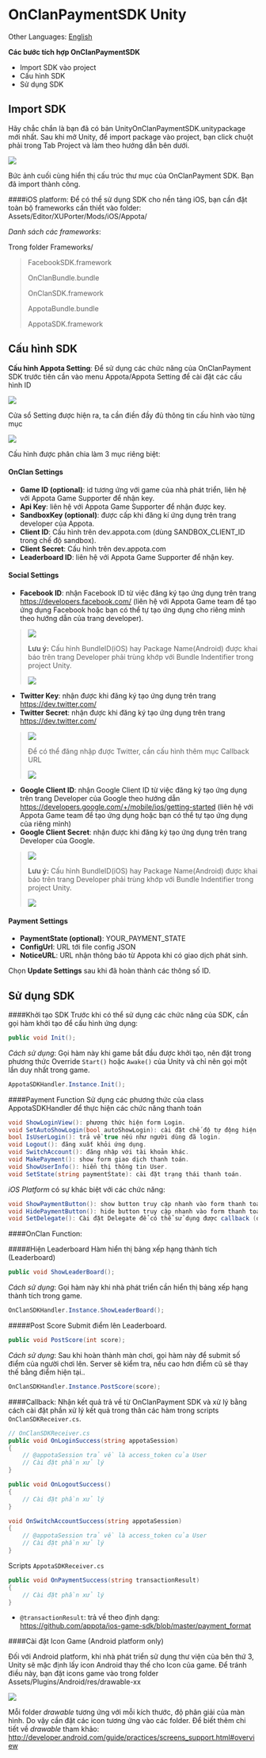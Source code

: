 OnClanPaymentSDK Unity 
=========

Other Languages: [English](README.md)

**Các bước tích hợp OnClanPaymentSDK**

  - Import SDK vào project
  - Cấu hình SDK
  - Sử dụng SDK

Import SDK
---
Hãy chắc chắn là bạn đã có bản UnityOnClanPaymentSDK.unitypackage mới nhất. Sau khi mở Unity, để import package vào project, bạn click chuột phải trong Tab Project và làm theo hướng dẫn bên dưới.

![](docs/vn/Appota_Import.png) </br>


Bức ảnh cuối cùng hiển thị cấu trúc thư mục của OnClanPayment SDK. Bạn đã import thành công.

####iOS platform: 
Để có thể sử dụng SDK cho nền tảng iOS, bạn cần đặt toàn bộ frameworks cần thiết vào folder: Assets/Editor/XUPorter/Mods/iOS/Appota/ 

*Danh sách các frameworks*:

Trong folder Frameworks/
> FacebookSDK.framework
>
> OnClanBundle.bundle
>
> OnClanSDK.framework
>
> AppotaBundle.bundle
>
> AppotaSDK.framework

Cấu hình SDK
---
**Cấu hình Appota Setting**: Để sử dụng các chức năng của OnClanPayment SDK trước tiên cần vào menu Appota/Appota Setting để cài đặt các cấu hình ID

![](docs/vn/OnClan_Config_1.png) </br>

Cửa sổ Setting được hiện ra, ta cần điền đầy đủ thông tin cấu hình vào từng mục

![](docs/vn/OnCaln_Config_2.png) </br>

Cấu hình được phân chia làm 3 mục riêng biệt:

#### OnClan Settings

- **Game ID (optional)**: id tương ứng với game của nhà phát triển, liên hệ với Appota Game Supporter để nhận key.
- **Api Key**: liên hệ với Appota Game Supporter để nhận được key.
- **SandboxKey (optional)**: được cấp khi đăng kí ứng dụng trên trang developer của Appota.
- **Client ID**: Cấu hình trên dev.appota.com (dùng SANDBOX_CLIENT_ID trong chế độ sandbox).
- **Client Secret**: Cấu hình trên dev.appota.com
- **Leaderboard ID**: liên hệ với Appota Game Supporter để nhận key.

#### Social Settings
- **Facebook ID**: nhận Facebook ID từ việc đăng ký tạo ứng dụng trên trang https://developers.facebook.com/ (liên hệ với Appota Game team để tạo ứng dụng Facebook hoặc bạn có thể tự tạo ứng dụng cho riêng mình theo hướng dẫn của trang developer). 

> ![](docs/vn/OnClan_Facebook_AppID.png) </br>
>
> **Lưu ý:** Cấu hình BundleID(iOS) hay Package Name(Android) được khai báo trên trang Developer phải trùng khớp với Bundle Indentifier trong project Unity.
>
> ![](docs/vn/OnClan_Facebook_Compare_Bundle.png) </br>

- **Twitter Key**: nhận được khi đăng ký tạo ứng dụng trên trang https://dev.twitter.com/
- **Twitter Secret**: nhận được khi đăng ký tạo ứng dụng trên trang https://dev.twitter.com/

> ![](docs/vn/OnClan_Twitter_Key.png) </br>
> 
> Để có thể đăng nhập được Twitter, cần cấu hình thêm mục Callback URL
>
> ![](docs/vn/OnClan_Twitter_Detail.png) </br>

- **Google Client ID**: nhận Google Client ID từ việc đăng ký tạo ứng dụng trên trang Developer của Google theo hướng dẫn https://developers.google.com/+/mobile/ios/getting-started (liên hệ với Appota Game team để tạo ứng dụng hoặc bạn có thể tự tạo ứng dụng của riêng mình) 
- **Google Client Secret**: nhận được khi đăng ký tạo ứng dụng trên trang Developer của Google.

> ![](docs/vn/OnClan_Google_Client_Id.png) </br>
>
> **Lưu ý:** Cấu hình BundleID(iOS) hay Package Name(Android) được khai báo trên trang Developer phải trùng khớp với Bundle Indentifier trong project Unity.
>
> ![](docs/vn/OnClan_Google_Compare_Bundle.png) </br>

#### Payment Settings

- **PaymentState (optional)**: YOUR_PAYMENT_STATE
- **ConfigUrl**: URL tới file config JSON
- **NoticeURL**: URL nhận thông báo từ Appota khi có giao dịch phát sinh.

Chọn **Update Settings** sau khi đã hoàn thành các thông số ID.

Sử dụng SDK
---

####Khởi tạo SDK
Trước khi có thể sử dụng các chức năng của SDK, cần gọi hàm khởi tạo để cấu hình ứng dụng:

```c#
public void Init();
```
*Cách sử dụng*: Gọi hàm này khi game bắt đầu được khởi tạo, nên đặt trong phương thức Override `Start()` hoặc `Awake()` của Unity và chỉ nên gọi một lần duy nhất trong game.
```c#
AppotaSDKHandler.Instance.Init();
```
####Payment Function
Sử dụng các phương thức của class AppotaSDKHandler để thực hiện các chức năng thanh toán
```c#
void ShowLoginView(): phương thức hiện form Login.
void SetAutoShowLogin(bool autoShowLogin): cài đặt chế độ tự động hiện form Login.
bool IsUserLogin(): trả về true nếu như người dùng đã login.
void Logout(): đăng xuất khỏi ứng dụng.
void SwitchAccount(): đăng nhập với tài khoản khác.
void MakePayment(): show form giao dịch thanh toán.
void ShowUserInfo(): hiển thị thông tin User.
void SetState(string paymentState): cài đặt trạng thái thanh toán.
```
*iOS Platform* có sự khác biệt với các chức năng:
```c#
void ShowPaymentButton(): show button truy cập nhanh vào form thanh toán.
void HidePaymentButton(): hide button truy cập nhanh vào form thanh toán.
void SetDelegate(): Cài đặt Delegate để có thể sử dụng được callback (đã được cài đặt mặc định trong Init(), nếu như không cần thiết, developer có thể comment lại dòng lệnh này)
```

####OnClan Function:

#####Hiện Leaderboard
Hàm hiển thị bảng xếp hạng thành tích (Leaderboard)

```c#
public void ShowLeaderBoard();
```

*Cách sử dụng*: Gọi hàm này khi nhà phát triển cần hiển thị bảng xếp
hạng thành tích trong game.

```c#
OnClanSDKHandler.Instance.ShowLeaderBoard();
```

#####Post Score 
Submit điểm lên Leaderboard.

```c#
public void PostScore(int score);
```
*Cách sử dụng*: Sau khi hoàn thành màn chơi, gọi hàm này để submit số điểm của người chơi lên. Server sẽ kiểm tra, nếu cao hơn điểm cũ sẽ thay thế bằng điểm hiện tại..

```c#
OnClanSDKHandler.Instance.PostScore(score);
```

####Callback: 
Nhận kết quả trả về từ OnClanPayment SDK và xử lý bằng cách cài đặt phần xử lý kết quả trong thân các hàm trong scripts <code>OnClanSDKReceiver.cs</code>.
```c#
// OnClanSDKReceiver.cs 
public void OnLoginSuccess(string appotaSession)
{
    // @appotaSession trả về là access_token của User
	// Cài đặt phần xử lý
}

public void OnLogoutSuccess()
{ 
	// Cài đặt phần xử lý
}

void OnSwitchAccountSuccess(string appotaSession)
{
    // @appotaSession trả về là access_token của User
	// Cài đặt phần xử lý
}
```

Scripts <code>AppotaSDKReceiver.cs</code>
```c#
public void OnPaymentSuccess(string transactionResult)
{
    // Cài đặt phần xử lý
}
```
- <code>@transactionResult</code>: trả về theo định dạng: https://github.com/appota/ios-game-sdk/blob/master/payment_format

####Cài đặt Icon Game (Android platform only)

Đối với Android platform, khi nhà phát triển sử dụng thư viện của bên thứ 3, Unity sẽ mặc định lấy icon Android thay thế cho Icon của game. Để tránh điều này, bạn đặt icons game vào trong folder Assets/Plugins/Android/res/drawable-xx 

![](docs/vn/OnClan_Icon_Settup.png) </br>

Mỗi folder *drawable* tương ứng với mỗi kích thước, độ phân giải của màn hình. Do vậy cần đặt các icon tương ứng vào các folder. Để biết thêm chi tiết về *drawable* tham khảo: 
http://developer.android.com/guide/practices/screens_support.html#overview
